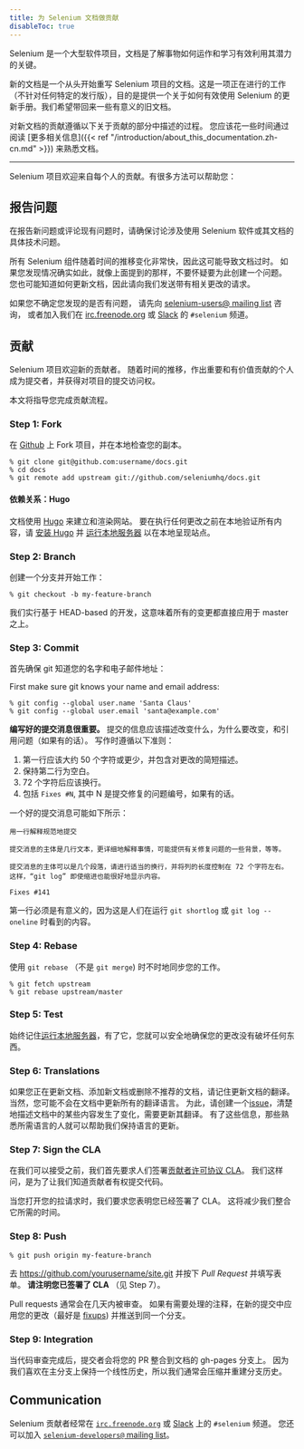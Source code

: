 ```yaml
---
title: 为 Selenium 文档做贡献
disableToc: true
---
```


Selenium 是一个大型软件项目，文档是了解事物如何运作和学习有效利用其潜力的关键。

新的文档是一个从头开始重写 Selenium 项目的文档。这是一项正在进行的工作（不针对任何特定的发行版），目的是提供一个关于如何有效使用 Selenium 的更新手册。我们希望带回来一些有意义的旧文档。

对新文档的贡献遵循以下关于贡献的部分中描述的过程。
您应该花一些时间通过阅读 [更多相关信息]({{< ref "/introduction/about_this_documentation.zh-cn.md" >}}) 来熟悉文档。

---

Selenium 项目欢迎来自每个人的贡献。有很多方法可以帮助您：

## 报告问题

在报告新问题或评论现有问题时，请确保讨论涉及使用 Selenium 软件或其文档的具体技术问题。

所有 Selenium 组件随着时间的推移变化非常快，因此这可能导致文档过时。
如果您发现情况确实如此，就像上面提到的那样，不要怀疑要为此创建一个问题。
您也可能知道如何更新文档，因此请向我们发送带有相关更改的请求。

如果您不确定您发现的是否有问题，
请先向 [selenium-users@ mailing list](https://groups.google.com/forum/#!forum/selenium-users) 咨询，
或者加入我们在 [irc.freenode.org](https://webchat.freenode.net/) 或 [Slack](https://seleniumhq.herokuapp.com/) 的 `#selenium` 频道。

## 贡献

Selenium 项目欢迎新的贡献者。
随着时间的推移，作出重要和有价值贡献的个人成为提交者，并获得对项目的提交访问权。

本文将指导您完成贡献流程。

### Step 1: Fork

在 [Github](https://github.com/seleniumhq/docs) 上 Fork 项目，并在本地检查您的副本。

```shell
% git clone git@github.com:username/docs.git
% cd docs
% git remote add upstream git://github.com/seleniumhq/docs.git
```

#### 依赖关系：Hugo

文档使用 [Hugo](https://gohugo.io/) 来建立和渲染网站。
要在执行任何更改之前在本地验证所有内容，请 [安装 Hugo](https://gohugo.io/getting-started/installing/) 并 [运行本地服务器](https://gohugo.io/getting-started/usage/#livereload) 以在本地呈现站点。

### Step 2: Branch

创建一个分支并开始工作：

```shell
% git checkout -b my-feature-branch
```

我们实行基于 HEAD-based 的开发，这意味着所有的变更都直接应用于 master 之上。

### Step 3: Commit

首先确保 git 知道您的名字和电子邮件地址：

First make sure git knows your name and email address:

```shell
% git config --global user.name 'Santa Claus'
% git config --global user.email 'santa@example.com'
```

**编写好的提交消息很重要。** 提交的信息应该描述改变什么，为什么要改变，和引用问题（如果有的话）。
写作时遵循以下准则：

1. 第一行应该大约 50 个字符或更少，并包含对更改的简短描述。
2. 保持第二行为空白。
3. 72 个字符后应该换行。
4. 包括 `Fixes #N`, 其中 N 是提交修复的问题编号，如果有的话。

一个好的提交消息可能如下所示：

```text
用一行解释规范地提交

提交消息的主体是几行文本，更详细地解释事情，可能提供有关修复问题的一些背景，等等。

提交消息的主体可以是几个段落，请进行适当的换行，并将列的长度控制在 72 个字符左右。
这样，“git log” 即使缩进也能很好地显示内容。

Fixes #141
```

第一行必须是有意义的，因为这是人们在运行 `git shortlog` 或 `git log --oneline` 时看到的内容。

### Step 4: Rebase

使用 `git rebase` （不是 `git merge`) 时不时地同步您的工作。

```shell
% git fetch upstream
% git rebase upstream/master
```

### Step 5: Test

始终记住[运行本地服务器](https://gohugo.io/getting-started/usage/#livereload)，有了它，您就可以安全地确保您的更改没有破坏任何东西。

### Step 6: Translations

如果您正在更新文档、添加新文档或删除不推荐的文档，请记住更新文档的翻译。
当然，您可能不会在文档中更新所有的翻译语言。
为此，请创建一个[issue](https://github.com/SeleniumHQ/docs/issues)，清楚地描述文档中的某些内容发生了变化，需要更新其翻译。
有了这些信息，那些熟悉所需语言的人就可以帮助我们保持语言的更新。

### Step 7: Sign the CLA

在我们可以接受之前，我们首先要求人们签署[贡献者许可协议 CLA](https://spreadsheets.google.com/spreadsheet/viewform?hl=en_US&formkey=dFFjXzBzM1VwekFlOWFWMjFFRjJMRFE6MQ#gid=0)。
我们这样问，是为了让我们知道贡献者有权提交代码。

当您打开您的拉请求时，我们要求您表明您已经签署了 CLA。 这将减少我们整合它所需的时间。

### Step 8: Push

```shell
% git push origin my-feature-branch
```

去 <https://github.com/yourusername/site.git> 并按下 _Pull
Request_ 并填写表单。
**请注明您已签署了 CLA** （见 Step 7）。

Pull requests 通常会在几天内被审查。
如果有需要处理的注释，在新的提交中应用您的更改（最好是 [fixups](http://git-scm.com/docs/git-commit)) 并推送到同一个分支。

### Step 9: Integration

当代码审查完成后，提交者会将您的 PR 整合到文档的 gh-pages 分支上。
因为我们喜欢在主分支上保持一个线性历史，所以我们通常会压缩并重建分支历史。

## Communication

Selenium 贡献者经常在 [`irc.freenode.org`](https://webchat.freenode.net/) 或 [Slack](https://seleniumhq.herokuapp.com/) 上的 `#selenium` 频道。
您还可以加入 [`selenium-developers@` mailing list](https://groups.google.com/forum/#!forum/selenium-developers)。
